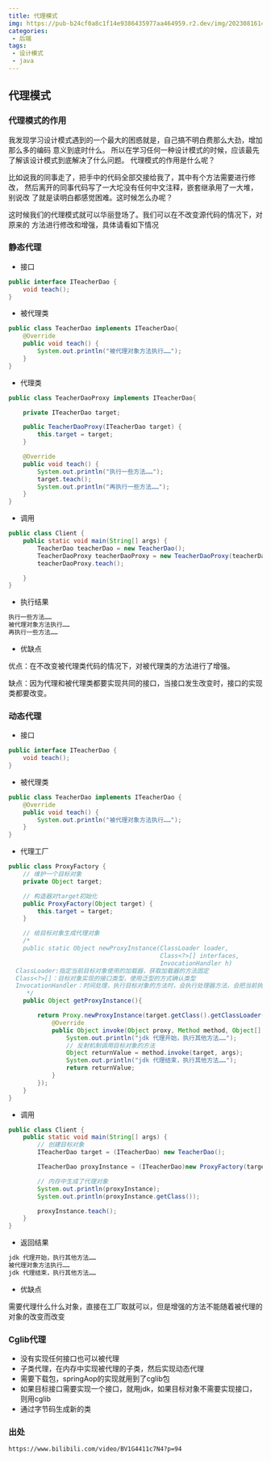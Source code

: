```yaml
---
title: 代理模式
img: https://pub-b24cf0a8c1f14e9386435977aa464959.r2.dev/img/20230816145906.png
categories:
 - 后端
tags:
 - 设计模式
 - java
---
```


## 代理模式

### 代理模式的作用
我发现学习设计模式遇到的一个最大的困惑就是，自己搞不明白费那么大劲，增加那么多的编码
意义到底时什么。
所以在学习任何一种设计模式的时候，应该最先了解该设计模式到底解决了什么问题。
代理模式的作用是什么呢？

比如说我的同事走了，把手中的代码全部交接给我了，其中有个方法需要进行修改，
然后离开的同事代码写了一大坨没有任何中文注释，嵌套继承用了一大堆，别说改
了就是读明白都感觉困难。这时候怎么办呢？

这时候我们的代理模式就可以华丽登场了。我们可以在不改变源代码的情况下，对原来的
方法进行修改和增强，具体请看如下情况

### 静态代理
- 接口
```java
public interface ITeacherDao {
    void teach();
}
```
- 被代理类
```java
public class TeacherDao implements ITeacherDao{
    @Override
    public void teach() {
        System.out.println("被代理对象方法执行……");
    }
}
```
- 代理类
```java
public class TeacherDaoProxy implements ITeacherDao{

    private ITeacherDao target;

    public TeacherDaoProxy(ITeacherDao target) {
        this.target = target;
    }

    @Override
    public void teach() {
        System.out.println("执行一些方法……");
        target.teach();
        System.out.println("再执行一些方法……");
    }
}
```
- 调用
```java
public class Client {
    public static void main(String[] args) {
        TeacherDao teacherDao = new TeacherDao();
        TeacherDaoProxy teacherDaoProxy = new TeacherDaoProxy(teacherDao);
        teacherDaoProxy.teach();

    }
}
```
- 执行结果
```txt
执行一些方法……
被代理对象方法执行……
再执行一些方法……
```
- 优缺点

优点：在不改变被代理类代码的情况下，对被代理类的方法进行了增强。

缺点：因为代理和被代理类都要实现共同的接口，当接口发生改变时，接口的实现类都要改变。

### 动态代理
- 接口
```java
public interface ITeacherDao {
    void teach();
}
```
- 被代理类
```java
public class TeacherDao implements ITeacherDao {
    @Override
    public void teach() {
        System.out.println("被代理对象方法执行……");
    }
}
```
- 代理工厂
```java
public class ProxyFactory {
    // 维护一个目标对象
    private Object target;

    // 构造器对target初始化
    public ProxyFactory(Object target) {
        this.target = target;
    }

    // 给目标对象生成代理对象
    /*
    public static Object newProxyInstance(ClassLoader loader,
                                          Class<?>[] interfaces,
                                          InvocationHandler h)
  ClassLoader:指定当前目标对象使用的加载器，获取加载器的方法固定
  Class<?>[]：目标对象实现的接口类型，使用泛型的方式确认类型
  InvocationHandler：时间处理，执行目标对象的方法时，会执行处理器方法，会把当前执行的目标对象方法，作为一个参数传入
     */
    public Object getProxyInstance(){

        return Proxy.newProxyInstance(target.getClass().getClassLoader(), target.getClass().getInterfaces(), new InvocationHandler() {
            @Override
            public Object invoke(Object proxy, Method method, Object[] args) throws Throwable {
                System.out.println("jdk 代理开始，执行其他方法……");
                // 反射机制调用目标对象的方法
                Object returnValue = method.invoke(target, args);
                System.out.println("jdk 代理结束，执行其他方法……");
                return returnValue;
            }
        });
    }
}
```
- 调用
```java
public class Client {
    public static void main(String[] args) {
        // 创建目标对象
        ITeacherDao target = (ITeacherDao) new TeacherDao();

        ITeacherDao proxyInstance = (ITeacherDao)new ProxyFactory(target).getProxyInstance();

        // 内存中生成了代理对象
        System.out.println(proxyInstance);
        System.out.println(proxyInstance.getClass());

        proxyInstance.teach();
    }
}
```
- 返回结果
```txt
jdk 代理开始，执行其他方法……
被代理对象方法执行……
jdk 代理结束，执行其他方法……
```
- 优缺点

需要代理什么什么对象，直接在工厂取就可以，但是增强的方法不能随着被代理的对象的改变而改变

### Cglib代理
- 没有实现任何接口也可以被代理
- 子类代理，在内存中实现被代理的子类，然后实现动态代理
- 需要下载包，springAop的实现就用到了cglib包
- 如果目标接口需要实现一个接口，就用jdk，如果目标对象不需要实现接口，则用cglib
- 通过字节码生成新的类

### 出处

```http
https://www.bilibili.com/video/BV1G4411c7N4?p=94
```

